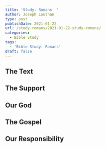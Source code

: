 ```yaml
---
title: 'Study: Romans  '
author: Joseph Louthan
type: post
publishDate: 2021-01-22
url: /study-romans/2021-01-22-study-romans/
categories:
  - Bible Study
tags:
  - 'Bible Study: Romans'
draft: false
---
```

## The Text

## The Support

## Our God

## The Gospel

## Our Responsibility

